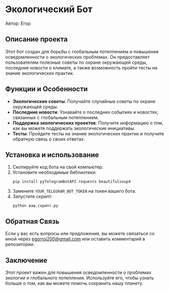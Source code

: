 # Экологический Бот

Автор: Егор

## Описание проекта

Этот бот создан для борьбы с глобальным потеплением и повышения осведомленности о экологических проблемах. Он предоставляет пользователям полезные советы по охране окружающей среды, последние новости о климате, а также возможность пройти тесты на знание экологических практик.

## Функции и Особенности

- **Экологические советы**: Получайте случайные советы по охране окружающей среды.
- **Последние новости**: Узнавайте о последних событиях и новостях, связанных с глобальным потеплением.
- **Поддержка экологических проектов**: Получите информацию о том, как вы можете поддержать экологические инициативы.
- **Тесты**: Пройдите тесты на знание экологических практик и получите обратную связь о своих ответах.

## Установка и использование

1. Скопируйте код бота на свой компьютер.
2. Установите необходимые библиотеки:
   ```
   pip install pyTelegramBotAPI requests beautifulsoup4
   ```
3. Замените `YOUR_TELEGRAM_BOT_TOKEN` на токен вашего бота.
4. Запустите скрипт:
   ```
   python ваш_скрипт.py
   ```

## Обратная Связь

Если у вас есть вопросы или предложения, вы можете связаться со мной через egorroi200@gmail.com или оставить комментарий в репозитории.

## Заключение

Этот проект важен для повышения осведомленности о проблемах экологии и глобального потепления. Используйте его, чтобы узнать больше о том, как вы можете помочь сохранить нашу планету.
```
